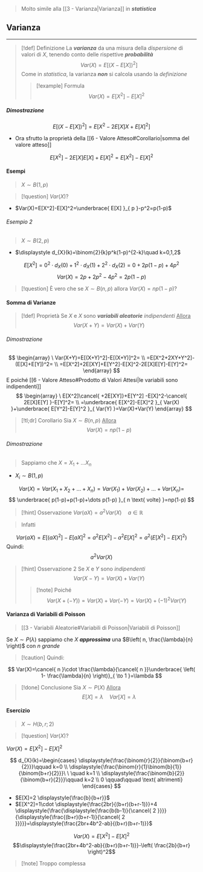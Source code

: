 >Molto simile alla [[3 - Varianza|Varianza]] in ***statistica***

## Varianza
---
>[!def] Definizione
>La ***varianza*** da una misura della *dispersione* di valori di $X$, tenendo conto delle rispettive ***probabilità***
>$$Var(X)=E[(X-E[X])^2]$$
>Come in *statistica*, la varianza ***non*** si calcola usando la *definizione*
>>[!example] Formula
>>$$Var(X)=E[X^2]-E[X]^2$$

##### Dimostrazione
$$
E[(X-E[X])^2]=E[X^2-2E[X]X+E[X]^2]
$$
- Ora sfrutto la proprietà della [[6 - Valore Atteso#Corollario|somma del valore atteso]]

$$
E[X^2]-2E[X]E[X]+E[X]^2=E[X^2]-E[X]^2
$$

#### Esempi
>$X\sim B(1,p)$

>[!question] $Var(X)?$

- $Var(X)=E[X^2]-E[X]^2=\underbrace{ E[X] }_{ p }-p^2=p(1-p)$

###### Esempio 2
>$X\sim B(2,p)$

- $\displaystyle d_{X}(k)=\binom{2}{k}p^k(1-p)^{2-k}\quad k=0,1,2$

$$
E[X^2]=0^2\cdot  d_{X}(0)+1^2\cdot  d_{X}(1)+2^2\cdot  d_{X}(2)=0+2p(1-p)+4p^2
$$
$$
Var(X)=2p+2p^2-4p^2=2p(1-p)
$$
>[!question] È vero che se $X\sim B(n,p)$ allora $Var(X)=np(1-p)$?

#### Somma di Varianze
>[!def] Proprietà
>Se $X$ e $X$ sono ***variabili aleatorie*** *indipendenti*
><u>Allora</u>
>$$Var(X+Y)=Var(X)+Var(Y)$$

###### Dimostrazione
$$
\begin{array}
\ Var(X+Y)=E[(X+Y)^2]-E[(X+Y)]^2= \\
=E[X^2+2XY+Y^2]-(E[X]+E[Y])^2= \\
=E[X^2]+2E[XY]+E[Y^2]-E[X]^2-2E[X]E[Y]-E[Y]^2=
\end{array}
$$
E poiché [[6 - Valore Atteso#Prodotto di Valori Attesi|le variabili sono indipendenti]]
$$
\begin{array}
\ E[X^2]\cancel{ +2E[XY]}+E[Y^2] -E[X]^2-\cancel{ 2E[X]E[Y] }-E[Y]^2= \\
=\underbrace{ E[X^2]-E[X]^2 }_{ Var(X) }+\underbrace{ E[Y^2]-E[Y]^2 }_{ Var(Y) }=Var(X)+Var(Y)
\end{array}
$$

>[!tl;dr] Corollario
>Sia $X\sim B(n,p)$
><U>Allora </U>
>$$Var(X)=np(1-p)$$

###### Dimostrazione
>Sappiamo che $X=X_{1}+\dots X_{n}$

- $X_{i}\sim B(1,p)$

$$
Var(X)=Var(X_{1}+X_{2}+\dots+ X_{n})=Var(X_{1})+Var(X_{2})+\dots+Var(X_{n})=
$$
$$
\underbrace{ p(1-p)+p(1-p)+\dots p(1-p) }_{ n \text{ volte} }=np(1-p)
$$

>[!hint] Osservazione
>$Var(aX)=a^2Var(X)\quad a\in\mathbb{R}$ 

>Infatti

$$
Var(aX)=E[(aX)^2]-E[aX]^2=a^2E[X^2]-a^2E[X]^2=a^2(E[X^2]-E[X]^2)
$$
Quindi:
$$
a^2Var(X)
$$

>[!hint] Osservazione 2
>Se $X$ e $Y$ sono *indipendenti*
>$$Var(X-Y)=Var(X)+Var(Y)$$
>>[!note] Poiché
>>$$Var(X+(-Y))=Var(X)+Var(-Y)=Var(X)+(-1)^2Var(Y)$$

#### Varianza di Variabili di Poisson
>[[3 - Variabili Aleatorie#Variabili di Poisson|Variabili di Poisson]]

Se $X\sim P(\lambda)$ sappiamo che $X$ ***approssima*** una $B\left( n, \frac{\lambda}{n} \right)$ con $n$ *grande*

>[!caution] Quindi:

$$
Var(X)=\cancel{ n }\cdot \frac{\lambda}{\cancel{ n }}\underbrace{ \left( 1- \frac{\lambda}{n} \right)}_{ \to 1 }=\lambda
$$
>[!done] Conclusione
>Sia $X\sim P(X)$ 
><u>Allora</u>
>$$E[X]=\lambda\quad Var[X]=\lambda$$

#### Esercizio
>$X\sim H(b,r;2)$

>[!question] $Var(X)$?

$Var(X)=E[X^2]-E[X]^2$

$$
d_{X}(k)=\begin{cases}
\displaystyle{\frac{\binom{r}{2}}{\binom{b+r}{2}}}\qquad k=0 \\
\displaystyle{\frac{\binom{r}{1}\binom{b}{1}}{\binom{b+r}{2}}}\ \ \quad k=1 \\
\displaystyle{\frac{\binom{b}{2}}{\binom{b+r}{2}}}\qquad k=2 \\
0 \qquad\qquad \text{ altrimenti}
\end{cases}
$$

- $E[X]=2 \displaystyle{\frac{b}{b+r}}$
- $E[X^2]=1\cdot \displaystyle{\frac{2br}{(b+r)(b+r-1)}}+4 \displaystyle{\frac{\displaystyle{\frac{b(b-1)}{\cancel{ 2 }}}}{\displaystyle{\frac{(b+r)(b+r-1)}{\cancel{ 2 }}}}}=\displaystyle{\frac{2br+4b^2-ab}{(b+r)(b+r-1)}}$

$$Var(X)=E[X^2]-E[X]^2$$
$$\displaystyle{\frac{2br+4b^2-ab}{(b+r)(b+r-1)}}-\left( \frac{2b}{b+r} \right)^2$$

>[!note] Troppo complessa